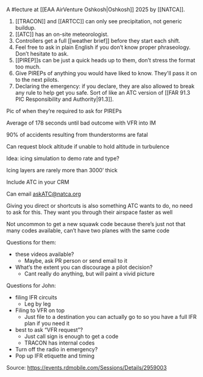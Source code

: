A #lecture at [[EAA AirVenture Oshkosh|Oshkosh]] 2025 by [[NATCA]].

1. [[TRACON]] and [[ARTCC]] can only see precipitation, not generic buildup.
2. [[ATC]] has an on-site meteorologist. 
3. Controllers get a full [[weather brief]] before they start each shift.
4. Feel free to ask in plain English if you don’t know proper phraseology. Don’t hesitate to ask.
5. [[PIREP]]s can be just a quick heads up to them, don’t stress the format too much. 
6. Give PIREPs of anything you would have liked to know. They'll pass it on to the next pilots.
7. Declaring the emergency: if you declare, they are also allowed to break any rule to help get you safe. Sort of like an ATC version of [[FAR 91.3 PIC Responsibility and Authority|91.3]].

Pic of when they’re required to ask for PIREPs 



Average of 178 seconds until bad outcome with VFR into IM 

90% of accidents resulting from thunderstorms are fatal

Can request block altitude if unable to hold altitude in turbulence 

Idea: icing simulation to demo rate and type?

Icing layers are rarely more than 3000’ thick 

Include ATC in your CRM

Can email askATC@natca.org

Giving you direct or shortcuts is also something ATC wants to do, no need to ask for this. They want you through their airspace faster as well 

Not uncommon to get a new squawk code because there’s just not that many codes available, can’t have two planes with the same code 

Questions for them:
- these videos available?
	- Maybe, ask PR person or send email to it
- What’s the extent you can discourage a pilot decision?
	- Cant really do anything, but will paint a vivid picture 

Questions for John:
- filing IFR circuits
	- Leg by leg 
- Filing to VFR on top
	- Just file to a destination you can actually go to so you have a full IFR plan if you need it
- best to ask “VFR request”?
	- Just call sign is enough to get a code
	- TRACON has internal codes
- Turn off the radio in emergency?
- Pop up IFR etiquette and timing 

Source: https://events.rdmobile.com/Sessions/Details/2959003
